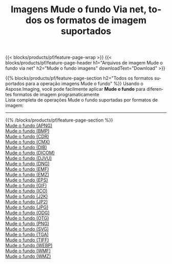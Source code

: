 ﻿---
title: Imagens Mude o fundo Via net, todos os formatos de imagem suportados 
weight: 3920
url: /pt/net/change-background 
lang: pt
langdirlevel: 2
locales: zh-hans,ja,it,ru,de,es,fr,nl,id,lt,pl,pt,vi,tr,ko,zh-hant,ar,hi,th,sv,cs,uk,he
description: Usando Aspose.Imaging, você pode facilmente imagens Mude o fundo Via net
---

{{< blocks/products/pf/feature-page-wrap >}}
{{< blocks/products/pf/feature-page-header h1="Arquivos de imagem Mude o fundo via net" h2="Mude o fundo imagens" downloadText="Download" >}}


{{% blocks/products/pf/feature-page-section  h2="Todos os formatos suportados para a operação imagens Mude o fundo" %}}
Usando o Aspose.Imaging, você pode facilmente aplicar **Mude o fundo** para diferentes formatos de imagem programaticamente
<br/>
Lista completa de operações Mude o fundo suportadas por formatos de imagem:
<hr/>
{{% /blocks/products/pf/feature-page-section %}}
<div class="container-fluid productfamilypage bg-gray">
    <div class="convertypes bg-gray agp-content section">
        <div class="container">
		<div class="row other-converters">
		    <div class='col-md-2 other-converter remove-lp remove-rp'><a href="/imaging/pt/net/change-background/apng" >Mude o fundo (APNG)</a></div><div class='col-md-2 other-converter remove-lp remove-rp'><a href="/imaging/pt/net/change-background/bmp" >Mude o fundo (BMP)</a></div><div class='col-md-2 other-converter remove-lp remove-rp'><a href="/imaging/pt/net/change-background/cdr" >Mude o fundo (CDR)</a></div><div class='col-md-2 other-converter remove-lp remove-rp'><a href="/imaging/pt/net/change-background/cmx" >Mude o fundo (CMX)</a></div><div class='col-md-2 other-converter remove-lp remove-rp'><a href="/imaging/pt/net/change-background/dib" >Mude o fundo (DIB)</a></div><div class='col-md-2 other-converter remove-lp remove-rp'><a href="/imaging/pt/net/change-background/dicom" >Mude o fundo (DICOM)</a></div><div class='col-md-2 other-converter remove-lp remove-rp'><a href="/imaging/pt/net/change-background/djvu" >Mude o fundo (DJVU)</a></div><div class='col-md-2 other-converter remove-lp remove-rp'><a href="/imaging/pt/net/change-background/dng" >Mude o fundo (DNG)</a></div><div class='col-md-2 other-converter remove-lp remove-rp'><a href="/imaging/pt/net/change-background/emf" >Mude o fundo (EMF)</a></div><div class='col-md-2 other-converter remove-lp remove-rp'><a href="/imaging/pt/net/change-background/emz" >Mude o fundo (EMZ)</a></div><div class='col-md-2 other-converter remove-lp remove-rp'><a href="/imaging/pt/net/change-background/eps" >Mude o fundo (EPS)</a></div><div class='col-md-2 other-converter remove-lp remove-rp'><a href="/imaging/pt/net/change-background/gif" >Mude o fundo (GIF)</a></div><div class='col-md-2 other-converter remove-lp remove-rp'><a href="/imaging/pt/net/change-background/ico" >Mude o fundo (ICO)</a></div><div class='col-md-2 other-converter remove-lp remove-rp'><a href="/imaging/pt/net/change-background/j2k" >Mude o fundo (J2K)</a></div><div class='col-md-2 other-converter remove-lp remove-rp'><a href="/imaging/pt/net/change-background/jp2" >Mude o fundo (JP2)</a></div><div class='col-md-2 other-converter remove-lp remove-rp'><a href="/imaging/pt/net/change-background/jpg" >Mude o fundo (JPG)</a></div><div class='col-md-2 other-converter remove-lp remove-rp'><a href="/imaging/pt/net/change-background/odg" >Mude o fundo (ODG)</a></div><div class='col-md-2 other-converter remove-lp remove-rp'><a href="/imaging/pt/net/change-background/otg" >Mude o fundo (OTG)</a></div><div class='col-md-2 other-converter remove-lp remove-rp'><a href="/imaging/pt/net/change-background/png" >Mude o fundo (PNG)</a></div><div class='col-md-2 other-converter remove-lp remove-rp'><a href="/imaging/pt/net/change-background/svg" >Mude o fundo (SVG)</a></div><div class='col-md-2 other-converter remove-lp remove-rp'><a href="/imaging/pt/net/change-background/tga" >Mude o fundo (TGA)</a></div><div class='col-md-2 other-converter remove-lp remove-rp'><a href="/imaging/pt/net/change-background/tiff" >Mude o fundo (TIFF)</a></div><div class='col-md-2 other-converter remove-lp remove-rp'><a href="/imaging/pt/net/change-background/webp" >Mude o fundo (WEBP)</a></div><div class='col-md-2 other-converter remove-lp remove-rp'><a href="/imaging/pt/net/change-background/wmf" >Mude o fundo (WMF)</a></div><div class='col-md-2 other-converter remove-lp remove-rp'><a href="/imaging/pt/net/change-background/wmz" >Mude o fundo (WMZ)</a></div>
                </div>
        </div>
    </div>
</div>
<br/>


